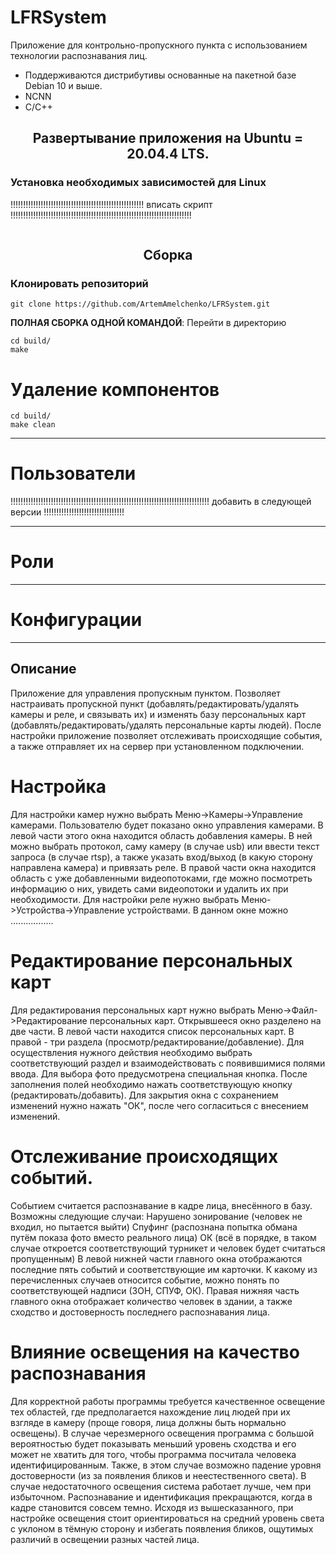 # LFRSystem
Приложение для контрольно-пропускного пункта с использованием технологии распознавания лиц.
* Поддерживаются дистрибутивы основанные на пакетной базе Debian 10 и выше.
* NCNN
* С/С++

## <div align="center">Развертывание приложения на Ubuntu = 20.04.4 LTS.</div>
### Установка необходимых зависимостей для Linux

!!!!!!!!!!!!!!!!!!!!!!!!!!!!!!!!!!!!!!!!!!!!!!!!!!!!! вписать скрипт !!!!!!!!!!!!!!!!!!!!!!!!!!!!!!!!!!!!!!!!!!!!!!!!!!!!!!!!!!!!!!!!!!!!!!!!
```

```

## <div align="center">Сборка</div>
### Клонировать репозиторий
```
git clone https://github.com/ArtemAmelchenko/LFRSystem.git
```
**ПОЛНАЯ СБОРКА ОДНОЙ КОМАНДОЙ**: Перейти в директорию
```
cd build/
make
```



# Удаление компонентов
```
cd build/
make clean 
```





____
# Пользователи

!!!!!!!!!!!!!!!!!!!!!!!!!!!!!!!!!!!!!!!!!!!!!!!!!!!!!!!!!!!!!!!!!!!!!!!!!!!!!!! добавить в следующей версии !!!!!!!!!!!!!!!!!!!!!!!!!!!!!!!!

____
# Роли

____
# Конфигурации

____
## Описание
Приложение для управления пропускным пунктом. Позволяет настраивать пропускной пункт (добавлять/редактировать/удалять камеры и реле, и связывать их) и изменять базу персональных карт (добавлять/редактировать/удалять персональные карты людей). После настройки приложение позволяет отслеживать происходящие события, а также отправляет их на сервер при установленном подключении.
# Настройка
Для настройки камер нужно выбрать Меню->Камеры->Управление камерами. Пользователю будет показано окно управления камерами. В левой части этого окна находится область добавления камеры. В ней можно выбрать протокол, саму камеру (в случае usb) или ввести текст запроса (в случае rtsp), а также указать вход/выход (в какую сторону направлена камера) и привязать реле. В правой части окна находится область с уже добавленными видеопотоками, где можно посмотреть информацию о них, увидеть сами видеопотоки и удалить их при необходимости.
Для настройки реле нужно выбрать Меню->Устройства->Управление устройствами. В данном окне можно .................
# Редактирование персональных карт
Для редактирования персональных карт нужно выбрать Меню->Файл->Редактирование персональных карт. Открывшееся окно разделено на две части. В левой части находится список персональных карт. В правой - три раздела (просмотр/редактирование/добавление). Для осуществления нужного действия необходимо выбрать соответствующий раздел и взаимодействовать с появившимися полями ввода. Для выбора фото предусмотрена специальная кнопка. После заполнения полей необходимо нажать соответствующую кнопку (редактировать/добавить). Для закрытия окна с сохранением изменений нужно нажать "ОК", после чего согласиться с внесением изменений.
# Отслеживание происходящих событий.
Событием считается распознавание в кадре лица, внесённого в базу. Возможны следующие случаи:
Нарушено зонирование (человек не входил, но пытается выйти)
Спуфинг (распознана попытка обмана путём показа фото вместо реального лица)
ОК (всё в порядке, в таком случае откроется соответствующий турникет и человек будет считаться пропущенным)
В левой нижней части главного окна отображаются последние пять событий и соответствующие им карточки. К какому из перечисленных случаев относится событие, можно понять по соответствующей надписи (ЗОН, СПУФ, ОК). Правая нижняя часть главного окна отображает количество человек в здании, а также сходство и достоверность последнего распознавания лица.
# Влияние освещения на качество распознавания
Для корректной работы программы требуется качественное освещение тех областей, где предполагается нахождение лиц людей при их взгляде в камеру (проще говоря, лица должны быть нормально освещены). В случае черезмерного освещения программа с большой вероятностью будет показывать меньший уровень сходства и его может не хватить для того, чтобы программа посчитала человека идентифицированным. Также, в этом случае возможно падение уровня достоверности (из за появления бликов и неестественного света).
В случае недостаточного освещения система работает лучше, чем при избыточном. Распознавание и идентификация прекращаются, когда в кадре становится совсем темно.
Исходя из вышесказанного, при настройке освещения стоит ориентироваться на средний уровень света с уклоном в тёмную сторону и избегать появления бликов, ощутимых различий в освещении разных частей лица.

